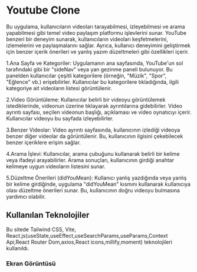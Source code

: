 <h1>Youtube Clone</h1>
 
Bu uygulama, kullanıcıların videoları tarayabilmesi, izleyebilmesi ve arama yapabilmesi gibi temel video paylaşım platformu işlevlerini sunar. YouTube benzeri bir deneyim sunarak, kullanıcıların videoları keşfetmelerini, izlemelerini ve paylaşmalarını sağlar. Ayrıca, kullanıcı deneyimini geliştirmek için benzer içerik önerileri ve yanlış yazım düzeltmeleri gibi özellikleri içerir.

1.Ana Sayfa ve Kategoriler: Uygulamanın ana sayfasında, YouTube'un sol tarafındaki gibi bir "sideNav" veya yan gezinme paneli bulunuyor. Bu panelden kullanıcılar çeşitli kategorilere (örneğin, "Müzik", "Spor", "Eğlence" vb.) erişebilirler. Kullanıcılar bu kategorilere tıkladığında, ilgili kategoriye ait videoların listesi görüntülenir.

2.Video Görüntüleme: Kullanıcılar belirli bir videoyu görüntülemek istediklerinde, videonun üzerine tıklayarak ayrıntılarına gidebilirler. Video ayrıntı sayfası, seçilen videonun başlığı, açıklaması ve video oynatıcıyı içerir. Kullanıcılar videoyu bu sayfada izleyebilirler.

3.Benzer Videolar: Video ayrıntı sayfasında, kullanıcının izlediği videoya benzer diğer videolar da görüntülenir. Bu, kullanıcının ilgisini çekebilecek benzer içeriklere erişim sağlar.

4.Arama İşlevi: Kullanıcılar, arama çubuğunu kullanarak belirli bir kelime veya ifadeyi arayabilirler. Arama sonuçları, kullanıcının girdiği anahtar kelimeye uygun videoların listesini sunar.

5.Düzeltme Önerileri (didYouMean): Kullanıcı yanlış yazdığında veya yanlış bir kelime girdiğinde, uygulama "didYouMean" kısmını kullanarak kullanıcıya olası düzeltme önerileri sunar. Bu, kullanıcının doğru videoyu bulmasına yardımcı olabilir.

 <h2>Kullanılan Teknolojiler</h2>
  Bu sitede Tailwind CSS, Vite, React.js(useState,useEffect,useSearchParams,useParams,Context Api,React Router Dom,axios,React icons,millify,moment)  teknolojileri kullanıldı.

<h3>Ekran Görüntüsü</h3>

<!-- ![](project.gif) -->